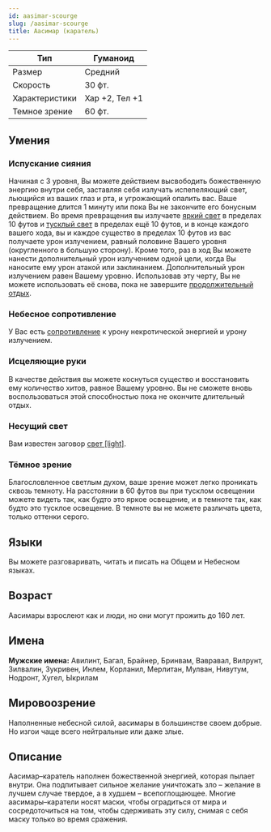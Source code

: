 ```yaml
---
id: aasimar-scourge
slug: /aasimar-scourge
title: Аасимар (каратель)
---
```


| Тип            | Гуманоид       |
| -------------- | -------------- |
| Размер         | Средний        |
| Скорость       | 30 фт.         |
| Характеристики | Хар +2, Тел +1 |
| Темное зрение  | 60 фт.         |
## Умения
### Испускание cияния
Начиная с 3 уровня, Вы можете действием высвободить божественную энергию внутри себя, заставляя себя излучать испепеляющий свет, льющийся из ваших глаз и рта, и угрожающий опалить вас. Ваше превращение длится 1 минуту или пока Вы не закончите его бонусным действием. Во время превращения вы излучаете [яркий свет](https://ttg.club/screens/bright_light) в пределах 10 футов и [тусклый свет](https://ttg.club/screens/dim_light) в пределах ещё 10 футов, и в конце каждого вашего хода, вы и каждое существо в пределах 10 футов из вас получаете урон излучением, равный половине Вашего уровня (округленного в большую сторону). Кроме того, раз в ход Вы можете нанести дополнительный урон излучением одной цели, когда Вы наносите ему урон атакой или заклинанием. Дополнительный урон излучением равен Вашему уровню. Использовав эту черту, Вы не можете использовать её снова, пока не завершите [продолжительный отдых](https://ttg.club/screens/long_rest).
### Небесное сопротивление
У Вас есть [сопротивление](https://ttg.club/screens/resistance) к урону некротической энергией и урону излучением.
### Исцеляющие руки
В качестве действия вы можете коснуться существо и восстановить ему количество хитов, равное Вашему уровню. Вы не сможете вновь воспользоваться этой способностью пока не окончите длительный отдых.
### Несущий свет
Вам известен заговор [свет [light]](https://ttg.club/spells/Light).
### Тёмное зрение
Благословленное светлым духом, ваше зрение может легко проникать сквозь темноту. На расстоянии в 60 футов вы при тусклом освещении можете видеть так, как будто это яркое освещение, и в темноте так, как будто это тусклое освещение. В темноте вы не можете различать цвета, только оттенки серого.
## Языки
Вы можете разговаривать, читать и писать на Общем и Небесном языках.
## Возраст
Аасимары взрослеют как и люди, но они могут прожить до 160 лет.
## Имена
**Мужские имена:** Авилинт, Багал, Брайнер, Бринвам, Вавравал, Вилрунт, Зилвалин, Зукривен, Инлем, Корланил, Мерлитан, Мулван, Нивутум, Нодронт, Хугел, Ыкрилам
## Мировоозрение
Наполненные небесной силой, аасимары в большинстве своем добрые. Но изгои чаще всего нейтральные или даже злые.
## Описание
Аасимар–каратель наполнен божественной энергией, которая пылает внутри. Она подпитывает сильное желание уничтожать зло – желание в лучшем случае твердое, а в худшем – всепоглощающее. Многие аасимары–каратели носят маски, чтобы оградиться от мира и сосредоточиться на том, чтобы сдерживать эту силу, снимая с себя маску только во время сражения.